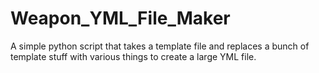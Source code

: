# Weapon_YML_File_Maker
A simple python script that takes a template file and replaces a bunch of template stuff with various things to create a large YML file.
